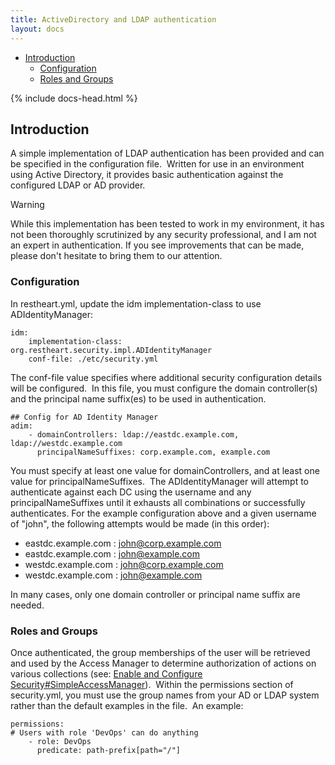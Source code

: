 ```yaml
---
title: ActiveDirectory and LDAP authentication
layout: docs
---
```


<div markdown="1" class="d-none d-xl-block col-xl-2 order-last bd-toc">

-   [Introduction](#introduction)
    -   [Configuration](#configuration)
    -   [Roles and Groups](#roles-and-groups)

</div>
<div markdown="1" class="col-12 col-md-9 col-xl-8 py-md-3 bd-content pt-0">

{% include docs-head.html %}

## Introduction

A simple implementation of LDAP authentication has been provided and can
be specified in the configuration file.  Written for use in an
environment using Active Directory, it provides basic authentication
against the configured LDAP or AD provider.

Warning

While this implementation has been tested to work in my environment, it
has not been thoroughly scrutinized by any security professional, and I
am not an expert in authentication. If you see improvements that can be
made, please don't hesitate to bring them to our attention.

### Configuration

In restheart.yml, update the idm implementation-class to use
ADIdentityManager:

```text
idm:
    implementation-class: org.restheart.security.impl.ADIdentityManager
    conf-file: ./etc/security.yml
```

The conf-file value specifies where additional security configuration
details will be configured.  In this file, you must configure the domain
controller(s) and the principal name suffix(es) to be used in
authentication.

```text
## Config for AD Identity Manager
adim:
    - domainControllers: ldap://eastdc.example.com, ldap://westdc.example.com
      principalNameSuffixes: corp.example.com, example.com
```

You must specify at least one value for domainControllers, and at least
one value for principalNameSuffixes.  The ADIdentityManager will attempt
to authenticate against each DC using the username and any
principalNameSuffixes until it exhausts all combinations or successfully
authenticates. For the example configuration above and a given username
of "john", the following attempts would be made (in this order):

-   eastdc.example.com : <john@corp.example.com>
-   eastdc.example.com : <john@example.com>
-   westdc.example.com : <john@corp.example.com>
-   westdc.example.com : <john@example.com>

In many cases, only one domain controller or principal name suffix are
needed.

### Roles and Groups

Once authenticated, the group memberships of the user will be retrieved
and used by the Access Manager to determine authorization of actions on
various collections (see: [Enable and Configure
Security\#SimpleAccessManager](/docs/v3/configure-security#simpleaccessmanager)).
 Within the permissions section of security.yml, you must use the group
names from your AD or LDAP system rather than the default examples in
the file.  An example:

```text
permissions:
# Users with role 'DevOps' can do anything
    - role: DevOps
      predicate: path-prefix[path="/"]
```

</div>
